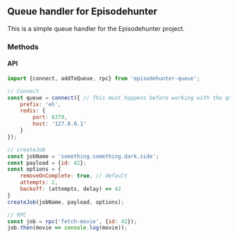## Queue handler for Episodehunter

This is a simple queue handler for the Episodehunter project. 

### Methods

#### API
```javascript
import {connect, addToQueue, rpc} from 'episodehunter-queue';

// Connect
const queue = connect({ // This must happens before working with the queue
    prefix: 'eh',
    redis: {
        port: 6379,
        host: '127.0.0.1'
    }
});

// createJob
const jobName = 'something.something.dark.side';
const payload = {id: 42};
const options = {
    removeOnComplete: true, // default
    attempts: 2,
    backoff: (attempts, delay) => 42
}
createJob(jobName, payload, options);

// RPC
const job = rpc('fetch-movie', {id: 42});
job.then(movie => console.log(movie));
```
